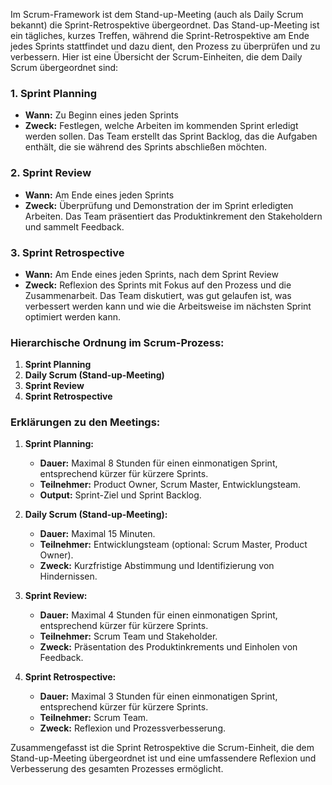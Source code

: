 Im Scrum-Framework ist dem Stand-up-Meeting (auch als Daily Scrum bekannt) die Sprint-Retrospektive übergeordnet. Das Stand-up-Meeting ist ein tägliches, kurzes Treffen, während die Sprint-Retrospektive am Ende jedes Sprints stattfindet und dazu dient, den Prozess zu überprüfen und zu verbessern. Hier ist eine Übersicht der Scrum-Einheiten, die dem Daily Scrum übergeordnet sind:

### 1. **Sprint Planning**
- **Wann:** Zu Beginn eines jeden Sprints
- **Zweck:** Festlegen, welche Arbeiten im kommenden Sprint erledigt werden sollen. Das Team erstellt das Sprint Backlog, das die Aufgaben enthält, die sie während des Sprints abschließen möchten.

### 2. **Sprint Review**
- **Wann:** Am Ende eines jeden Sprints
- **Zweck:** Überprüfung und Demonstration der im Sprint erledigten Arbeiten. Das Team präsentiert das Produktinkrement den Stakeholdern und sammelt Feedback.

### 3. **Sprint Retrospective**
- **Wann:** Am Ende eines jeden Sprints, nach dem Sprint Review
- **Zweck:** Reflexion des Sprints mit Fokus auf den Prozess und die Zusammenarbeit. Das Team diskutiert, was gut gelaufen ist, was verbessert werden kann und wie die Arbeitsweise im nächsten Sprint optimiert werden kann.

### Hierarchische Ordnung im Scrum-Prozess:

1. **Sprint Planning**
2. **Daily Scrum (Stand-up-Meeting)**
3. **Sprint Review**
4. **Sprint Retrospective**

### Erklärungen zu den Meetings:

1. **Sprint Planning:**
   - **Dauer:** Maximal 8 Stunden für einen einmonatigen Sprint, entsprechend kürzer für kürzere Sprints.
   - **Teilnehmer:** Product Owner, Scrum Master, Entwicklungsteam.
   - **Output:** Sprint-Ziel und Sprint Backlog.

2. **Daily Scrum (Stand-up-Meeting):**
   - **Dauer:** Maximal 15 Minuten.
   - **Teilnehmer:** Entwicklungsteam (optional: Scrum Master, Product Owner).
   - **Zweck:** Kurzfristige Abstimmung und Identifizierung von Hindernissen.

3. **Sprint Review:**
   - **Dauer:** Maximal 4 Stunden für einen einmonatigen Sprint, entsprechend kürzer für kürzere Sprints.
   - **Teilnehmer:** Scrum Team und Stakeholder.
   - **Zweck:** Präsentation des Produktinkrements und Einholen von Feedback.

4. **Sprint Retrospective:**
   - **Dauer:** Maximal 3 Stunden für einen einmonatigen Sprint, entsprechend kürzer für kürzere Sprints.
   - **Teilnehmer:** Scrum Team.
   - **Zweck:** Reflexion und Prozessverbesserung.

Zusammengefasst ist die Sprint Retrospektive die Scrum-Einheit, die dem Stand-up-Meeting übergeordnet ist und eine umfassendere Reflexion und Verbesserung des gesamten Prozesses ermöglicht.
